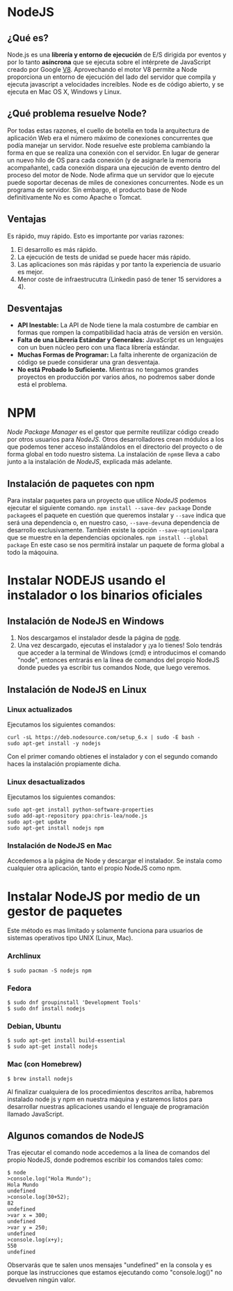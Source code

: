 # NodeJS
## ¿Qué es?
Node.js es una **librería y entorno de ejecución** de E/S dirigida por eventos y por lo tanto **asíncrona** que se ejecuta sobre el intérprete de JavaScript creado por Google [V8](http://code.google.com/p/v8/).
Aprovechando el motor V8 permite a Node proporciona un entorno de ejecución del lado del servidor que compila y ejecuta javascript a velocidades increíbles.
Node es de código abierto, y se ejecuta en Mac OS X, Windows y Linux.
## ¿Qué problema resuelve Node?
Por todas estas razones, el cuello de botella en toda la arquitectura de aplicación Web era el número máximo de conexiones concurrentes que podía manejar un servidor.
Node resuelve este problema cambiando la forma en que se realiza una conexión con el servidor. En lugar de generar un nuevo hilo de OS para cada conexión (y de asignarle la memoria acompañante), cada conexión dispara una ejecución de evento dentro del proceso del motor de Node.
Node afirma que un servidor que lo ejecute puede soportar decenas de miles de conexiones concurrentes.
Node es un programa de servidor. Sin embargo, el producto base de Node definitivamente No es como Apache o Tomcat.
## Ventajas
Es rápido, muy rápido. Esto es importante por varias razones:
1. El desarrollo es más rápido.
2. La ejecución de tests de unidad se puede hacer más rápido.
3. Las aplicaciones son más rápidas y por tanto la experiencia de usuario es mejor.
4. Menor coste de infraestrucutra (Linkedin pasó de tener 15 servidores a 4).
## Desventajas
* **API Inestable:**  La API de Node tiene la mala costumbre de cambiar en formas que rompen la compatibilidad hacia atrás de versión en versión.
* **Falta de una Librería Estándar y Generales:** JavaScript es un lenguajes con un buen núcleo pero con una flaca librería estándar.
* **Muchas Formas de Programar:** La falta inherente de organización de código se puede considerar una gran desventaja.
* **No está Probado lo Suficiente.** Mientras no tengamos grandes proyectos en producción por varios años, no podremos saber donde está el problema.

# NPM
*Node Package Manager* es el gestor que permite reutilizar código creado por otros usuarios para *NodeJS*. Otros desarrolladores crean módulos a los que podemos tener acceso instalándolos en el directorio del proyecto o de forma global en todo nuestro sistema. La instalación de `npm`se lleva a cabo junto a la instalación de *NodeJS*, explicada más adelante.
## Instalación de paquetes con npm
Para instalar paquetes para un proyecto que utilice *NodeJS* podemos ejecutar el siguiente comando.
`npm install --save-dev package`
Donde `package`es el paquete en cuestión que queremos instalar y `--save` indica que será una dependencia o, en nuestro caso, `--save-dev`una dependencia de desarrollo exclusivamente. También existe la opción `--save-optional`para que se muestre en la dependencias opcionales. 
`npm install --global package`
En este caso se nos permitirá instalar un paquete de forma global a todo la máqouina.
# Instalar NODEJS usando el instalador o los binarios oficiales
## Instalación de NodeJS en Windows
1. Nos descargamos el instalador desde la página de [node]("https://nodejs.org/es/").
2. Una vez descargado, ejecutas el instalador y ¡ya lo tienes!
Solo tendrás que acceder a la terminal de Windows (cmd) e introducimos el comando "node", entonces entrarás en la línea de comandos del propio NodeJS donde puedes ya escribir tus comandos Node, que luego veremos.

## Instalación de NodeJS en Linux
### Linux actualizados
Ejecutamos los siguientes comandos:
```
curl -sL https://deb.nodesource.com/setup_6.x | sudo -E bash -
sudo apt-get install -y nodejs
```
Con el primer comando obtienes el instalador y con el segundo comando haces la instalación propiamente dicha.
### Linux desactualizados
Ejecutamos los siguientes comandos:
```
sudo apt-get install python-software-properties
sudo add-apt-repository ppa:chris-lea/node.js
sudo apt-get update
sudo apt-get install nodejs npm
```
### Instalación de NodeJS en Mac
Accedemos a la página de Node y descargar el instalador. Se instala como cualquier otra aplicación, tanto el propio NodeJS como npm.
# Instalar NodeJS por medio de un gestor de paquetes
Este método es mas limitado y solamente funciona para usuarios de sistemas operativos tipo UNIX (Linux, Mac).
### Archlinux
```
$ sudo pacman -S nodejs npm
```
### Fedora
```
$ sudo dnf groupinstall 'Development Tools'
$ sudo dnf install nodejs
```
### Debian, Ubuntu
```
$ sudo apt-get install build-essential
$ sudo apt-get install nodejs
```
### Mac (con Homebrew)
```
$ brew install nodejs
```
Al finalizar cualquiera de los procedimientos descritos arriba, habremos instalado node js y npm en nuestra máquina y estaremos listos para desarrollar nuestras aplicaciones usando el lenguaje de programación llamado JavaScript.
## Algunos comandos de NodeJS
Tras ejecutar el comando node accedemos a la línea de comandos del propio NodeJS, donde podremos escribir los comandos tales como:
```
$ node
>console.log("Hola Mundo");
Hola Mundo
undefined
>console.log(30+52);
82
undefined
>var x = 300;
undefined
>var y = 250;
undefined
>console.log(x+y);
550
undefined
```
Observarás que te salen unos mensajes "undefined" en la consola y es porque las instrucciones que estamos ejecutando como "console.log()" no devuelven ningún valor.